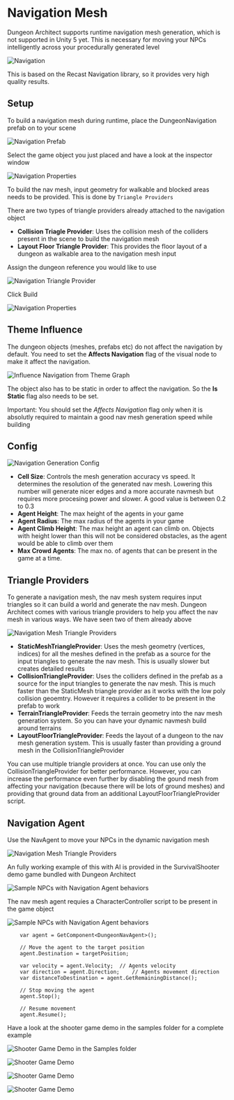Navigation Mesh
===============

Dungeon Architect supports runtime navigation mesh generation, which is not supported in Unity 5 yet.   This is necessary for moving your NPCs intelligently across your procedurally generated level

![Navigation](../assets/images/navigation_01.jpg)

This is based on the Recast Navigation library, so it provides very high quality results.

Setup
-----
To build a navigation mesh during runtime, place the DungeonNavigation prefab on to your scene

![Navigation Prefab](../assets/images/navigation_02_v110.png)

Select the game object you just placed and have a look at the inspector window

![Navigation Properties](../assets/images/navigation_03.png)

To build the nav mesh, input geometry for walkable and blocked areas needs to be provided.  This is done by `Triangle Providers`

There are two types of triangle providers already attached to the navigation object

 - **Collision Triagle Provider**: Uses the collision mesh of the colliders present in the scene to build the navigation mesh
 - **Layout Floor Triangle Provider**: This provides the floor layout of a dungeon as walkable area to the navigation mesh input

Assign the dungeon reference you would like to use 

![Navigation Triangle Provider](../assets/images/navigation_04.png)
 
 
Click Build

![Navigation Properties](../assets/images/navigation_05.png)



Theme Influence
---------------
The dungeon objects (meshes, prefabs etc) do not affect the navigation by default.  You need to set the **Affects Navigation** flag of the visual node to make it affect the navigation.

![Influence Navigation from Theme Graph](../assets/images/navigation_08.png)

The object also has to be static in order to affect the navigation.   So the **Is Static** flag also needs to be set.

Important: You should set the *Affects Navigation* flag only when it is absolutly required to maintain a good nav mesh generation speed while building


Config
------

![Navigation Generation Config](../assets/images/navigation_05.png)

- **Cell Size**:  Controls the mesh generation accuracy vs speed. It determines the resolution of the generated nav mesh.   Lowering this number will generate nicer edges and a more accurate navmesh but requires more procesing power and slower.  A good value is between 0.2 to 0.3
- **Agent Height**: The max height of the agents in your game
- **Agent Radius**: The max radius of the agents in your game
- **Agent Climb Height**: The max height an agent can climb on. Objects with height lower than this will not be considered obstacles, as the agent would be able to climb over them
- **Max Crowd Agents**: The max no. of agents that can be present in the game at a time.  

Triangle Providers
------------------
To generate a navigation mesh,  the nav mesh system requires input triangles so it can build a world and generate the nav mesh.   Dungeon Architect comes with various triangle providers to help you affect the nav mesh in various ways.  We have seen two of them already above

![Navigation Mesh Triangle Providers](../assets/images/navigation_06.png)

- **StaticMeshTriangleProvider**: Uses the mesh geometry (vertices, indices) for all the meshes defined in the prefab as a source for the input triangles to generate the nav mesh.  This is usually slower but creates detailed results
- **CollisionTriangleProvider**: Uses the colliders defined in the prefab as a source for the input triangles to generate the nav mesh.  This is much faster than the StaticMesh triangle provider as it works with the low poly collision geoemtry.  However it requires a collider to be present in the prefab to work
- **TerrainTriangleProvider**: Feeds the terrain geometry into the nav  mesh generation system.  So you can have your dynamic navmesh build around terrains
- **LayoutFloorTriangleProvider**: Feeds the layout of a dungeon to the nav mesh generation system.  This is usually faster than providing a ground mesh in the CollisionTriangleProvider

You can use multiple triangle providers at once.   You can use only the CollisionTriangleProvider for better performance.  However, you can increase the performance even further by disabling the gound mesh from affecting your navigation (because there will be lots of ground meshes) and providing that ground data from an additional LayoutFloorTriangleProvider script.


Navigation Agent
----------------
Use the NavAgent to move your NPCs in the dynamic navigation mesh

![Navigation Mesh Triangle Providers](../assets/images/navigation_07.png)

An fully working example of this with AI is provided in the SurvivalShooter demo game bundled with Dungeon Architect

![Sample NPCs with Navigation Agent behaviors](../assets/images/nav_agent_01.png)

The nav mesh agent requies a CharacterController script to be present in the game object

![Sample NPCs with Navigation Agent behaviors](../assets/images/nav_agent_02.png)

```
	var agent = GetComponent<DungeonNavAgent>();
	
	// Move the agent to the target position
	agent.Destination = targetPosition;
	
	var velocity = agent.Velocity;	// Agents velocity
	var direction = agent.Direction;	// Agents movement direction
	var distanceToDestination = agent.GetRemainingDistance();
	
	// Stop moving the agent
	agent.Stop();
	
	// Resume movement
	agent.Resume();

```


Have a look at the shooter game demo in the samples folder for a complete example

![Shooter Game Demo in the Samples folder](../assets/images/shooter_02_v110.png)

![Shooter Game Demo](../assets/images/shooter_02.jpg)

![Shooter Game Demo](../assets/images/survival_hill_01.jpg)

![Shooter Game Demo](../assets/images/survival_hill_02.jpg)



